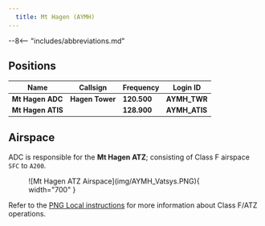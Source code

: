 ```yaml
---
  title: Mt Hagen (AYMH)
---
```


--8<-- "includes/abbreviations.md"

## Positions

| Name                    | Callsign         | Frequency | Login ID    |
| ----------------------- | --------- | ---------------- | --------- |
| **Mt Hagen ADC** | **Hagen Tower**	| **120.500** | **AYMH_TWR**	| 
| **Mt Hagen ATIS**	| | 	**128.900** | **AYMH_ATIS**	 |

## Airspace
ADC is responsible for the **Mt Hagen ATZ**; consisting of Class F airspace `SFC` to `A200`.

<figure markdown>
![Mt Hagen ATZ Airspace](img/AYMH_Vatsys.PNG){ width="700" }
</figure>

Refer to the [PNG Local instructions](../) for more information about Class F/ATZ operations.
